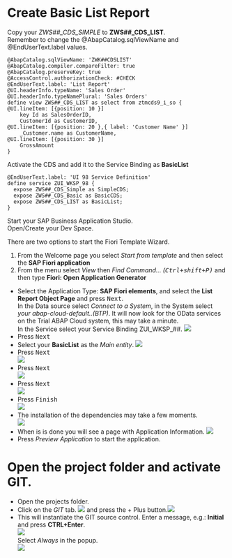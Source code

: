 # Create Basic List Report
Copy your *ZWS##_CDS_SIMPLE* to **ZWS##_CDS_LIST**.</br>
Remember to change the @AbapCatalog.sqlViewName and @EndUserText.label values.</br>
```ABAP CDS
@AbapCatalog.sqlViewName: 'ZWK##CDSLIST'
@AbapCatalog.compiler.compareFilter: true
@AbapCatalog.preserveKey: true
@AccessControl.authorizationCheck: #CHECK
@EndUserText.label: 'List Report'
@UI.headerInfo.typeName: 'Sales Order'
@UI.headerInfo.typeNamePlural: 'Sales Orders'
define view ZWS##_CDS_LIST as select from ztmcds9_i_so {
@UI.lineItem: [{position: 10 }]
    key Id as SalesOrderID,
    CustomerId as CustomerID,
@UI.lineItem: [{position: 20 },{ label: 'Customer Name' }]    
    _Customer.name as CustomerName,
@UI.lineItem: [{position: 30 }]    
    GrossAmount
}
```
Activate the CDS and add it to the Service Binding as **BasicList**
```ABAP CDS
@EndUserText.label: 'UI 98 Service Definition'
define service ZUI_WKSP_98 {
  expose ZWS##_CDS_Simple as SimpleCDS;
  expose ZWS##_CDS_Basic as BasicCDS;
  expose ZWS##_CDS_LIST as BasicList;
}
```
Start your SAP Business Application Studio.</br>
Open/Create your Dev Space.

There are two options to start the Fiori Template Wizard.</br>
1. From the Welcome page you select *Start from template* and then select the **SAP Fiori application**
2. From the menu select *View* then *Find Command... (<kbd>Ctrl</kdb>+<kbd>shift</kbd>+<kbd>P</kbd>)* and then type **Fiori: Open Application Generator**

* Select the Application Type: **SAP Fiori elements**, and select the **List Report Object Page** and press <kbd>Next</kbd>.</br>
In the Data source select *Connect to a System*, in the System select *your abap-cloud-default..(BTP)*. It will now look for the OData services on the Trial ABAP Cloud system, this may take a minute.</br>
In the Service select your Service Binding ZUI_WKSP_##.
![](../../Images/012.png)</br>
* Press <kbd>Next</kbd></br>
* Select your **BasicList** as the *Main entity*.
![](../../Images/013.png)</br>
* Press <kbd>Next</kbd></br>
![](../../Images/014.png)</br>
* Press <kbd>Next</kbd></br>
![](../../Images/015.png)</br>
* Press <kbd>Next</kbd></br>
![](../../Images/016.png)</br>
* Press <kbd>Finish</kbd></br>
![](../../Images/017.png)</br>
* The installation of the dependencies may take a few moments.</br>
![](../../Images/018.png)</br>
* When is is done you will see a page with Application Information.
![](../../Images/019.png)</br>
* Press *Preview Application* to start the application.

# Open the project folder and activate GIT.
* Open the projects folder.</br>
* Click on the *GIT* tab. ![](../../Images/020.png) and press the + Plus button.![](./../../Images/021.png)</br>
* This will instantiate the GIT source control. Enter a message, e.g.: **Initial** and press **CTRL+Enter**.</br>
![](../../Images/022.png)</br>
Select *Always* in the popup.</br>
![](../../Images/023.png)</br>
